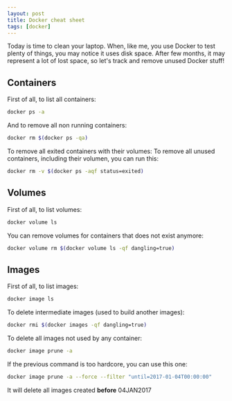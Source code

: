 ```yaml
---
layout: post
title: Docker cheat sheet
tags: [docker]
---
```


Today is time to clean your laptop. When, like me, you use Docker to test plenty of things, you may notice it uses disk space. After few months, it may represent a lot of lost space, so let's track and remove unused Docker stuff!

## Containers
First of all, to list all containers:
```bash
docker ps -a
```

And to remove all non running containers:
```bash
docker rm $(docker ps -qa)
```

To remove all exited containers with their volumes:
To remove all unused containers, including their volumen, you can run this:
```bash
docker rm -v $(docker ps -aqf status=exited)
```

## Volumes
First of all, to list volumes:
```bash
docker volume ls
```

You can remove volumes for containers that does not exist anymore:
```bash
docker volume rm $(docker volume ls -qf dangling=true)
```

## Images
First of all, to list images:
```bash
docker image ls
```

To delete intermediate images (used to build another images):
```bash
docker rmi $(docker images -qf dangling=true)
```

To delete all images not used by any container: 
```bash
docker image prune -a
```

If the previous command is too hardcore, you can use this one:
```bash
docker image prune -a --force --filter "until=2017-01-04T00:00:00"
```
It will delete all images created **before** 04JAN2017
